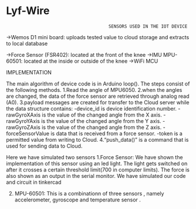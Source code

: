 # Lyf-Wire

	
                                           SENSORS USED IN THE IOT DEVICE



->Wemos D1 mini board: uploads tested value to cloud storage and extracts to local database

->Force Sensor (FSR402): located at the front of the knee
->IMU MPU-60501: located at the inside or outside of the knee
->WiFi MCU


IMPLEMENTATION

The main algorithm of device code is in Arduino loop(). The steps consist of the following methods. 
1.Read the angle of MPU6050. 
2.when the angles are changed, the data of the force sensor are retrieved through analog read (A0). 
3.payload messages are created for transfer to the Cloud server while the data structure contains: -device_id is device identification number. -rawGyroXAxis is the value of the changed angle from the X axis. -rawGyroYAxis is the value of the changed angle from the Y axis. -rawGyroZAxis is the value of the changed angle from the Z axis. -forceSensorValue is data that is received from a force sensor. -token is a permitted value from writing to Cloud. 
4.“push_data()” is a command that is used for sending data to Cloud.

Here we have simulated two sensors 
1.Force Sensor: We have shown the implementation of this sensor using an led light. The light gets switched on after it crosses a certain threshold limit(700 in computer limits). The force is also shown as an output in the serial monitor. We have simulated our code and circuit in tinkercad

2. MPU-60501: This is a combinationn of three sensors , namely accelerometer, gyroscope and temperature sensor .


